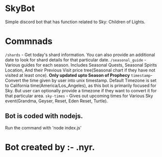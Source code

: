 # SkyBot
Simple discord bot that has function related to Sky: Children of Lights.
# Commnads
`/shards` - Get today's shard information. You can also provide an additional date to look for shard details for that particular date.
`/seasonal_guide` - Various guides for each season. Includes Seasonal Quests, Seasonal Spirits Location, And their Previous Visit price tree(Seasonal chart if they have not visited at least once). **Only updated upto Season of Prophecy**
`timestamp`- Convert the time given by user into unix timestamp. Default Timezone is set to California time(America/Los_Angeles), as this bot is primarily focused for Sky. But user can optionally provide a timezone if they want to convert it for that particular area.
`sky-times` - Gives out upcoming times for Various Sky event(Grandma, Geyser, Reset, Eden Reset, Turtle).

## Bot is coded with nodejs.
Run the command with 'node index.js'
# Bot created by :- .nyr.
